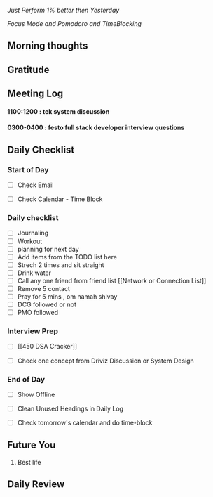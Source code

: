 *Just Perform 1% better then Yesterday*
 
 *Focus Mode and Pomodoro and TimeBlocking* 



## Morning thoughts

## Gratitude

## Meeting Log

#### 1100:1200 : tek system discussion
#### 0300-0400 : festo full stack developer interview questions 


## Daily Checklist 

### Start of Day

- [ ] Check Email

- [ ] Check Calendar - Time Block


### Daily checklist

- [ ] Journaling
- [ ] Workout
- [ ] planning for next day
- [ ] Add items from the TODO list here
- [ ] Strech 2 times and sit straight
- [ ] Drink water 
- [ ] Call any one friend from friend list [[Network or Connection List]]
- [ ] Remove 5 contact
- [ ] Pray for 5 mins , om namah shivay
- [ ] DCG followed or not 
- [ ] PMO followed

### Interview Prep
- [ ] [[450 DSA Cracker]]
- [ ] Check one concept from Driviz Discussion or System Design 


### End of Day

- [ ] Show Offline

- [ ] Clean Unused Headings in Daily Log

- [ ] Check tomorrow's calendar and do time-block


## Future You
1. Best life 
## Daily Review  

